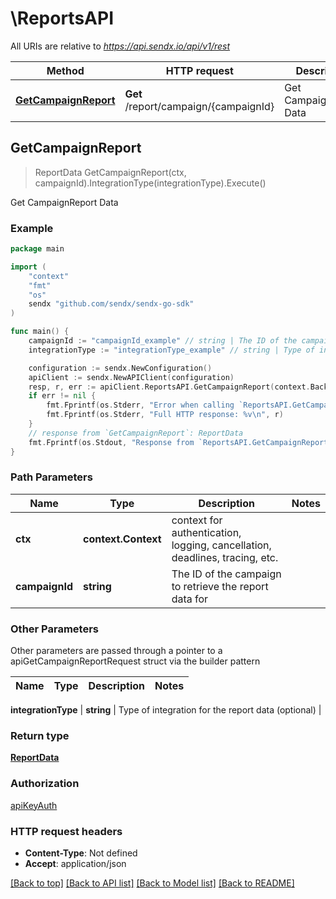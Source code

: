 # \ReportsAPI

All URIs are relative to *https://api.sendx.io/api/v1/rest*

Method | HTTP request | Description
------------- | ------------- | -------------
[**GetCampaignReport**](ReportsAPI.md#GetCampaignReport) | **Get** /report/campaign/{campaignId} | Get CampaignReport Data



## GetCampaignReport

> ReportData GetCampaignReport(ctx, campaignId).IntegrationType(integrationType).Execute()

Get CampaignReport Data



### Example

```go
package main

import (
	"context"
	"fmt"
	"os"
	sendx "github.com/sendx/sendx-go-sdk"
)

func main() {
	campaignId := "campaignId_example" // string | The ID of the campaign to retrieve the report data for
	integrationType := "integrationType_example" // string | Type of integration for the report data (optional) (optional)

	configuration := sendx.NewConfiguration()
	apiClient := sendx.NewAPIClient(configuration)
	resp, r, err := apiClient.ReportsAPI.GetCampaignReport(context.Background(), campaignId).IntegrationType(integrationType).Execute()
	if err != nil {
		fmt.Fprintf(os.Stderr, "Error when calling `ReportsAPI.GetCampaignReport``: %v\n", err)
		fmt.Fprintf(os.Stderr, "Full HTTP response: %v\n", r)
	}
	// response from `GetCampaignReport`: ReportData
	fmt.Fprintf(os.Stdout, "Response from `ReportsAPI.GetCampaignReport`: %v\n", resp)
}
```

### Path Parameters


Name | Type | Description  | Notes
------------- | ------------- | ------------- | -------------
**ctx** | **context.Context** | context for authentication, logging, cancellation, deadlines, tracing, etc.
**campaignId** | **string** | The ID of the campaign to retrieve the report data for | 

### Other Parameters

Other parameters are passed through a pointer to a apiGetCampaignReportRequest struct via the builder pattern


Name | Type | Description  | Notes
------------- | ------------- | ------------- | -------------

 **integrationType** | **string** | Type of integration for the report data (optional) | 

### Return type

[**ReportData**](ReportData.md)

### Authorization

[apiKeyAuth](../README.md#apiKeyAuth)

### HTTP request headers

- **Content-Type**: Not defined
- **Accept**: application/json

[[Back to top]](#) [[Back to API list]](../README.md#documentation-for-api-endpoints)
[[Back to Model list]](../README.md#documentation-for-models)
[[Back to README]](../README.md)

